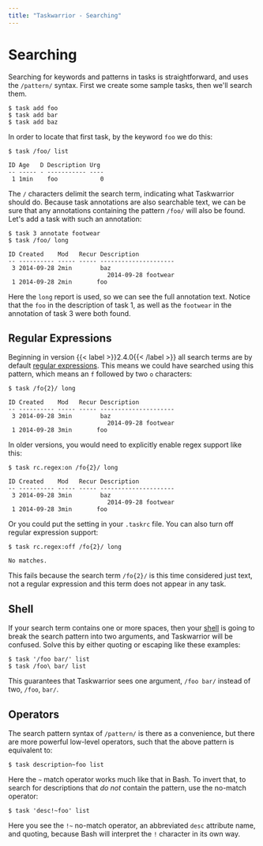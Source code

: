 ```yaml
---
title: "Taskwarrior - Searching"
---
```


# Searching

Searching for keywords and patterns in tasks is straightforward, and uses the `/pattern/` syntax.
First we create some sample tasks, then we'll search them.

```
$ task add foo
$ task add bar
$ task add baz
```

In order to locate that first task, by the keyword `foo` we do this:

```
$ task /foo/ list

ID Age   D Description Urg
-- ----- - ----------- ----
 1 1min    foo            0
```

The `/` characters delimit the search term, indicating what Taskwarrior should do.
Because task annotations are also searchable text, we can be sure that any annotations containing the pattern `/foo/` will also be found.
Let's add a task with such an annotation:

```
$ task 3 annotate footwear
$ task /foo/ long

ID Created    Mod   Recur Description
-- ---------- ----- ----- ---------------------
 3 2014-09-28 2min        baz
                            2014-09-28 footwear
 1 2014-09-28 2min       foo
```

Here the `long` report is used, so we can see the full annotation text.
Notice that the `foo` in the description of task 1, as well as the `footwear` in the annotation of task 3 were both found.

## Regular Expressions

Beginning in version {{< label >}}2.4.0{{< /label >}} all search terms are by default [regular expressions](../terminology/#regex).
This means we could have searched using this pattern, which means an `f` followed by two `o` characters:

```
$ task /fo{2}/ long

ID Created    Mod   Recur Description
-- ---------- ----- ----- ---------------------
 3 2014-09-28 3min        baz
                            2014-09-28 footwear
 1 2014-09-28 3min       foo
```

In older versions, you would need to explicitly enable regex support like this:

```
$ task rc.regex:on /fo{2}/ long

ID Created    Mod   Recur Description
-- ---------- ----- ----- ---------------------
 3 2014-09-28 3min        baz
                            2014-09-28 footwear
 1 2014-09-28 3min       foo
```

Or you could put the setting in your `.taskrc` file.
You can also turn off regular expression support:

```
$ task rc.regex:off /fo{2}/ long

No matches.
```

This fails because the search term `/fo{2}/` is this time considered just text, not a regular expression and this term does not appear in any task.

## Shell

If your search term contains one or more spaces, then your [shell](../terminology/#shell) is going to break the search pattern into two arguments, and Taskwarrior will be confused.
Solve this by either quoting or escaping like these examples:

```
$ task '/foo bar/' list
$ task /foo\ bar/ list
```

This guarantees that Taskwarrior sees one argument, `/foo bar/` instead of two, `/foo`, `bar/`.

## Operators

The search pattern syntax of `/pattern/` is there as a convenience, but there are more powerful low-level operators, such that the above pattern is equivalent to:

```
$ task description~foo list
```

Here the `~` match operator works much like that in Bash.
To invert that, to search for descriptions that *do not* contain the pattern, use the no-match operator:

```
$ task 'desc!~foo' list
```

Here you see the `!~` no-match operator, an abbreviated `desc` attribute name, and quoting, because Bash will interpret the `!` character in its own way.
